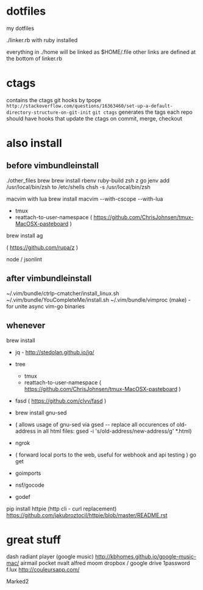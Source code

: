 dotfiles
========
my dotfiles

./linker.rb with ruby installed

everything in ./home will be linked as $HOME/.file
other links are defined at the bottom of linker.rb

# ctags
contains the ctags git hooks by tpope `http://stackoverflow.com/questions/16363460/set-up-a-default-directory-structure-on-git-init`
`git ctags` generates the tags
each repo should have hooks that update the ctags on commit, merge, checkout

# also install
## before vimbundleinstall
./other_files
brew
brew install rbenv ruby-build zsh z go jenv
  add /usr/local/bin/zsh to /etc/shells
  chsh -s /usr/local/bin/zsh

macvim with lua
  brew install macvim --with-cscope --with-lua

- tmux
- reattach-to-user-namespace
    ( https://github.com/ChrisJohnsen/tmux-MacOSX-pasteboard )

brew install ag

( https://github.com/rupa/z )

node / jsonlint

## after vimbundleinstall
~/.vim/bundle/ctrlp-cmatcher/install_linux.sh
~/.vim/bundle/YouCompleteMe/install.sh
~/.vim/bundle/vimproc (make) - for unite async
vim-go binaries

## whenever
brew install
  - jq - http://stedolan.github.io/jq/
  - tree
	- tmux
	- reattach-to-user-namespace
			( https://github.com/ChrisJohnsen/tmux-MacOSX-pasteboard )
  - fasd
      ( https://github.com/clvv/fasd )
  - brew install gnu-sed
  -   ( allows usage of gnu-sed via gsed -- replace all occurences of old-address in all html files:  gsed -i 's/old-address/new-address/g' *.html)

  - ngrok
  -   ( forward local ports  to the web, useful for webhook and api testing )
go get
  - goimports
  - nsf/gocode
  - godef


pip install httpie (http cli - curl replacement)
	https://github.com/jakubroztocil/httpie/blob/master/README.rst



# great stuff

dash
radiant player (google music) http://kbhomes.github.io/google-music-mac/
airmail
pocket
nvalt
alfred
moom
dropbox / google drive
1password
f.lux
http://couleursapp.com/

Marked2
